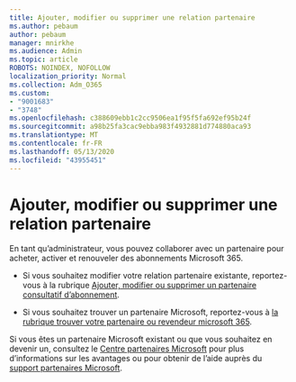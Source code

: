```yaml
---
title: Ajouter, modifier ou supprimer une relation partenaire
ms.author: pebaum
author: pebaum
manager: mnirkhe
ms.audience: Admin
ms.topic: article
ROBOTS: NOINDEX, NOFOLLOW
localization_priority: Normal
ms.collection: Adm_O365
ms.custom:
- "9001683"
- "3748"
ms.openlocfilehash: c388609ebb1c2cc9506ea1f95f5fa692ef95b24f
ms.sourcegitcommit: a98b25fa3cac9ebba983f4932881d774880aca93
ms.translationtype: MT
ms.contentlocale: fr-FR
ms.lasthandoff: 05/13/2020
ms.locfileid: "43955451"
---
```

# <a name="add-change-or-remove-a-partner-relationship"></a>Ajouter, modifier ou supprimer une relation partenaire

En tant qu’administrateur, vous pouvez collaborer avec un partenaire pour acheter, activer et renouveler des abonnements Microsoft 365. 

- Si vous souhaitez modifier votre relation partenaire existante, reportez-vous à la rubrique [Ajouter, modifier ou supprimer un partenaire consultatif d’abonnement](https://docs.microsoft.com/microsoft-365/admin/misc/add-partner?view=o365-worldwide).

- Si vous souhaitez trouver un partenaire Microsoft, reportez-vous à [la rubrique trouver votre partenaire ou revendeur microsoft 365](https://docs.microsoft.com/microsoft-365/admin/manage/find-your-partner-or-reseller?view=o365-worldwide).

Si vous êtes un partenaire Microsoft existant ou que vous souhaitez en devenir un, consultez le [Centre partenaires Microsoft](https://support.microsoft.com/help/4499930/partner-center-overview) pour plus d’informations sur les avantages ou pour obtenir de l’aide auprès du [support partenaires Microsoft](https://aka.ms/partnersupport).
